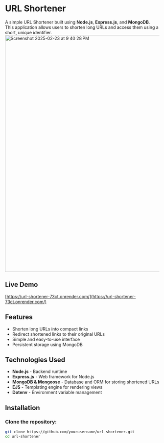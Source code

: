 # URL Shortener

A simple URL Shortener built using **Node.js**, **Express.js**, and **MongoDB**. This application allows users to shorten long URLs and access them using a short, unique identifier.
<img width="774" alt="Screenshot 2025-02-23 at 9 40 28 PM" src="https://github.com/user-attachments/assets/7a64651e-1d17-4f4d-8e99-3a14c7b326b5" />

## Live Demo
[https://url-shortener-73ct.onrender.com/](https://url-shortener-73ct.onrender.com/)

## Features
- Shorten long URLs into compact links
- Redirect shortened links to their original URLs
- Simple and easy-to-use interface
- Persistent storage using MongoDB

## Technologies Used
- **Node.js** - Backend runtime
- **Express.js** - Web framework for Node.js
- **MongoDB & Mongoose** - Database and ORM for storing shortened URLs
- **EJS** - Templating engine for rendering views
- **Dotenv** - Environment variable management

## Installation

### Clone the repository:
```sh
git clone https://github.com/yourusername/url-shortener.git
cd url-shortener
